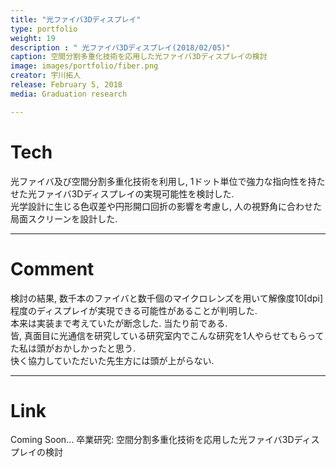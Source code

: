```yaml
---
title: "光ファイバ3Dディスプレイ"
type: portfolio
weight: 19
description : " 光ファイバ3Dディスプレイ(2018/02/05)"
caption: 空間分割多重化技術を応用した光ファイバ3Dディスプレイの検討
image: images/portfolio/fiber.png
creator: 宇川拓人
release: February 5, 2018
media: Graduation research

---
```

# Tech
光ファイバ及び空間分割多重化技術を利用し, 1ドット単位で強力な指向性を持たせた光ファイバ3Dディスプレイの実現可能性を検討した. <br>
光学設計に生じる色収差や円形開口回折の影響を考慮し, 人の視野角に合わせた局面スクリーンを設計した. <br>

---
# Comment
検討の結果, 数千本のファイバと数千個のマイクロレンズを用いて解像度10[dpi]程度のディスプレイが実現できる可能性があることが判明した. <br> 
本来は実装まで考えていたが断念した. 当たり前である.  <br>
皆, 真面目に光通信を研究している研究室内でこんな研究を1人やらせてもらってた私は頭がおかしかったと思う. <br>
快く協力していただいた先生方には頭が上がらない. <br>

---
# Link
Coming Soon...
卒業研究: 空間分割多重化技術を応用した光ファイバ3Dディスプレイの検討
